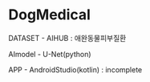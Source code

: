# DogMedical

DATASET - AIHUB : 애완동물피부질환

AImodel - U-Net(python)

APP - AndroidStudio(kotlin) : incomplete
